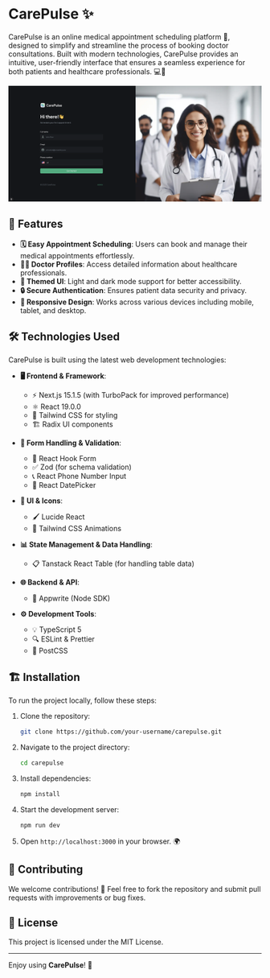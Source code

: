 # CarePulse ✨

CarePulse is an online medical appointment scheduling platform 🏥, designed to simplify and streamline the process of booking doctor consultations. Built with modern technologies, CarePulse provides an intuitive, user-friendly interface that ensures a seamless experience for both patients and healthcare professionals. 💻📅

<img center="right" src="./public/carepulse.png"  />

## 🚀 Features

- **🗓️ Easy Appointment Scheduling**: Users can book and manage their medical appointments effortlessly.
- **👨‍⚕️ Doctor Profiles**: Access detailed information about healthcare professionals.
- **🎨 Themed UI**: Light and dark mode support for better accessibility.
- **🔒 Secure Authentication**: Ensures patient data security and privacy.
- **📱 Responsive Design**: Works across various devices including mobile, tablet, and desktop.

## 🛠️ Technologies Used

CarePulse is built using the latest web development technologies:

- **🖥️ Frontend & Framework**:

  - ⚡ Next.js 15.1.5 (with TurboPack for improved performance)
  - ⚛️ React 19.0.0
  - 🎨 Tailwind CSS for styling
  - 🏗️ Radix UI components

- **📑 Form Handling & Validation**:

  - 📝 React Hook Form
  - ✅ Zod (for schema validation)
  - 📞 React Phone Number Input
  - 📆 React DatePicker

- **🎨 UI & Icons**:

  - 🖌️ Lucide React
  - 💫 Tailwind CSS Animations

- **📊 State Management & Data Handling**:

  - 📋 Tanstack React Table (for handling table data)

- **🌐 Backend & API**:

  - 🔗 Appwrite (Node SDK)

- **⚙️ Development Tools**:
  - 💡 TypeScript 5
  - 🔍 ESLint & Prettier
  - 🎨 PostCSS

## 🏗️ Installation

To run the project locally, follow these steps:

1. Clone the repository:
   ```sh
   git clone https://github.com/your-username/carepulse.git
   ```
2. Navigate to the project directory:
   ```sh
   cd carepulse
   ```
3. Install dependencies:
   ```sh
   npm install
   ```
4. Start the development server:
   ```sh
   npm run dev
   ```
5. Open `http://localhost:3000` in your browser. 🌍

## 🤝 Contributing

We welcome contributions! 🎉 Feel free to fork the repository and submit pull requests with improvements or bug fixes.

## 📜 License

This project is licensed under the MIT License.

---

Enjoy using **CarePulse**! 🚀

